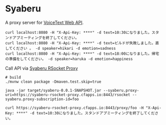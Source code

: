 # Syaberu

A proxy server for [VoiceText Web API](https://cloud.voicetext.jp/webapi).

```
curl localhost:8080 -H "X-Api-Key: ****" -d text=10:30になりました。スタンドアプミーティングを終了してください。
curl localhost:8080 -H "X-Api-Key: ****" -d text=ビルドが失敗しました。直してください 。 -d speaker=hikari -d emotion=sadness
curl localhost:8080 -H "X-Api-Key: ****" -d text=18:00になりました。帰宅の準備をしてください。 -d speaker=haruka -d emotion=happiness
```

Call API via [Syaberu RSocket Proxy](https://github.com/making/syaberu-rsocket-proxy)

```
# build
./mvnw clean package -Dmaven.test.skip=true

java -jar target/syaberu-0.0.1-SNAPSHOT.jar --syaberu.proxy-uri=https://syaberu-rsocket-proxy.cfapps.io:8443/rsocket --syaberu.proxy-subscription-id=foo 

curl https://syaberu-rsocket-proxy.cfapps.io:8443/proxy/foo -H "X-Api-Key: ****" -d text=10:30になりました。スタンドアプミーティングを終了してください。
```
